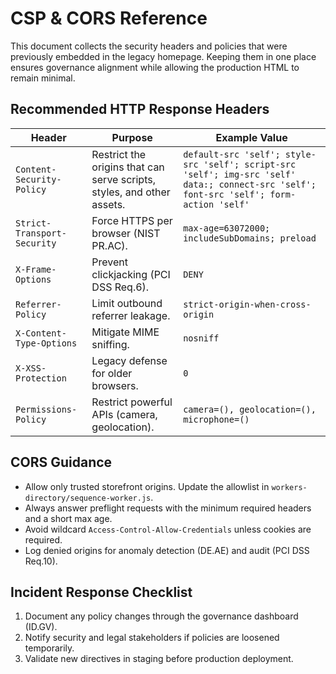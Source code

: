 # CSP & CORS Reference

This document collects the security headers and policies that were previously embedded in the legacy homepage. Keeping them in one place ensures governance alignment while allowing the production HTML to remain minimal.

## Recommended HTTP Response Headers

| Header | Purpose | Example Value |
| --- | --- | --- |
| `Content-Security-Policy` | Restrict the origins that can serve scripts, styles, and other assets. | `default-src 'self'; style-src 'self'; script-src 'self'; img-src 'self' data:; connect-src 'self'; font-src 'self'; form-action 'self'` |
| `Strict-Transport-Security` | Force HTTPS per browser (NIST PR.AC). | `max-age=63072000; includeSubDomains; preload` |
| `X-Frame-Options` | Prevent clickjacking (PCI DSS Req.6). | `DENY` |
| `Referrer-Policy` | Limit outbound referrer leakage. | `strict-origin-when-cross-origin` |
| `X-Content-Type-Options` | Mitigate MIME sniffing. | `nosniff` |
| `X-XSS-Protection` | Legacy defense for older browsers. | `0` |
| `Permissions-Policy` | Restrict powerful APIs (camera, geolocation). | `camera=(), geolocation=(), microphone=()` |

## CORS Guidance
- Allow only trusted storefront origins. Update the allowlist in `workers-directory/sequence-worker.js`.
- Always answer preflight requests with the minimum required headers and a short max age.
- Avoid wildcard `Access-Control-Allow-Credentials` unless cookies are required.
- Log denied origins for anomaly detection (DE.AE) and audit (PCI DSS Req.10).

## Incident Response Checklist
1. Document any policy changes through the governance dashboard (ID.GV).
2. Notify security and legal stakeholders if policies are loosened temporarily.
3. Validate new directives in staging before production deployment.
